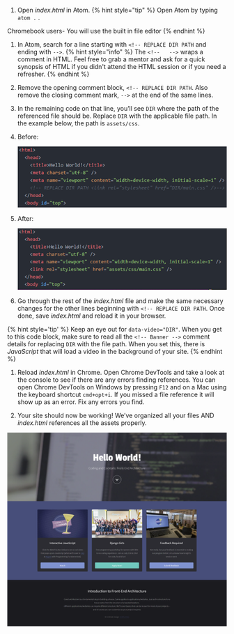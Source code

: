 1. Open _index.html_ in Atom. 
   {% hint style="tip" %}
Open Atom by typing `atom .` <i class="fa fa-share fa-rotate-180"></i>.

Chromebook users- You will use the built in file editor
  {% endhint %}

1. In Atom, search for a line starting with `<!-- REPLACE DIR PATH` and ending with `-->`.
   {% hint style="info" %}
The `<!--   -->` wraps a comment in HTML. Feel free to grab a mentor and ask for a quick synopsis of HTML if you didn't attend the HTML session or if you need a refresher.
   {% endhint %}
  
1. Remove the opening comment block, `<!-- REPLACE DIR PATH`. Also remove the closing comment mark, `-->` at the end of the same lines.

1. In the remaining code on that line, you’ll see `DIR` where the path of the referenced file should be. Replace `DIR` with the applicable file path. In the example below, the path is `assets/css`.

  1. Before:

     ![](images/code-before.png)

  1. After:

     ![](images/code-after.png)

1. Go through the rest of the _index.html_ file and make the same necessary changes for the other lines beginning with  `<!-- REPLACE DIR PATH`. Once done, save _index.html_ and reload it in your browser.

  {% hint style='tip' %}
Keep an eye out for `data-video="DIR"`. When you get to this code block, make sure to read all the `<!-- Banner -->` comment details for replacing `DIR` with the file path. When you set this, there is _JavaScript_ that will load a video in the background of your site.
  {% endhint %}

1. Reload _index.html_ in Chrome. Open Chrome DevTools and take a look at the console to see if there are any errors finding references. You can open Chrome DevTools on Windows by pressing `F12` and on a Mac using the keyboard shortcut `cmd+opt+i`. If you missed a file reference it will show up as an error. Fix any errors you find.

1. Your site should now be working! We’ve organized all your files AND _index.html_ references all the assets properly.

![](images/finished.png)
